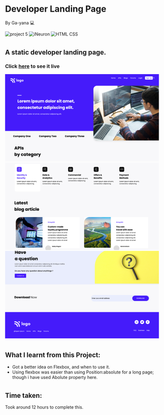 # Developer Landing Page
By Ga-yana  :computer:

![project 5](https://img.shields.io/badge/Project%20-9-blue) ![iNeuron](https://img.shields.io/badge/iNeuron-FullStack-blueviolet)
![HTML CSS](https://img.shields.io/badge/HTML-CSS-yellow)  
#

## A static developer landing page.

### Click [here]() to see it live

![Homepage](./images/Screenshot%202022-08-05%20at%206.58.30%20PM.png)
![Homepage](./images/Screenshot%202022-08-05%20at%206.58.49%20PM.png)
![Homepage](./images/Screenshot%202022-08-05%20at%206.58.57%20PM.png)
# 

## What I learnt from this Project:

- Got a better idea on Flexbox, and when to use it.
- Using flexbox was easier than using Position:absolute for a long page; though i have used Abolute property here.

#
## Time taken:
 Took around 12 hours to complete this.
# 
